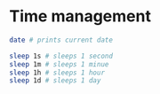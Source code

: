 # Time management

```bash
date # prints current date

sleep 1s # sleeps 1 second
sleep 1m # sleeps 1 minue
sleep 1h # sleeps 1 hour
sleep 1d # sleeps 1 day
```